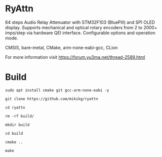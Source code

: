 # RyAttn
64 steps Audio Relay Attenuator with STM32F103 (BluePill) and SPI OLED display. 
Supports mechanical and optical rotary encoders from 2 to 2000+ imps/step via hardware QEI interface.
Configurable options and operation mode.

CMSIS, bare-metal, CMake, arm-none-eabi-gcc, CLion

For more information visit https://forum.yu3ma.net/thread-2589.html

# Build 

```
sudo apt install cmake git gcc-arm-none-eabi -y

git clone https://github.com/mikikg/ryattn

cd ryattn

rm -rf build/

mkdir build

cd build

cmake ..

make

```
